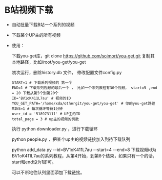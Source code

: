 # B站视频下载

* 自动批量下载B站一个系列的视频
* 下载某个UP主的所有视频



* 使用：

  下载you-get库，git clone https://github.com/soimort/you-get.git 复制其本地路径，比如/root/you-get/you-get

  初次运行，删除history.db 文件， 修改配置文件config.py

  ```
  START=1 # 下载系列视频的 第一个
  END=1 # 下载系列视频的最后一个 ， 比如一个系列教程有30个视频， start=5 ,end = 20 下载从第5个到第20个
  ID='BV1oK411L7au' # 视频的ID
  YOU_GET_PATH='/home/xda/othergit/you-get/you-get' # 你的you-get路径
  MINS=1 # 每次循环等待1分钟
  user_id = '518973111' # UP主的ID
  total_page = 3 # up主的视频的页数
  ```

  

  执行 python downloader.py ，进行下载循环

  python people.py ，把某个up主的视频链接加入到待下载队列

  python add_data.py --id=BV1oK411L7au --start=4 --end=8 下载视频id为BV1oK411L7au的系列教程，从第4开始，到第8个结束，如果只有一个的话，start和end设为1即可。

  可以不断地往队列里面添加下载链接。

